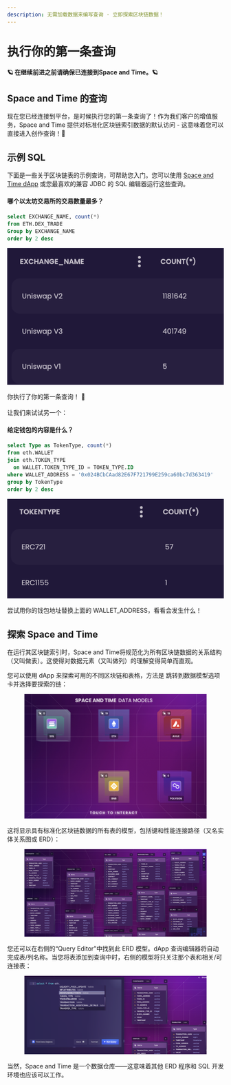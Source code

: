 ```yaml
---
description: 无需加载数据来编写查询 - 立即探索区块链数据！
---
```


# 执行你的第一条查询

#### 🪐  在继续前进之前请确保已连接到Space and Time。🪐

## Space and Time 的查询

现在您已经连接到平台，是时候执行您的第一条查询了！作为我们客户的增值服务，Space and Time 提供对标准化区块链索引数据的默认访问 - 这意味着您可以直接进入创作查询！​​​🚀

## 示例 SQL&#x20;

下面是一些关于区块链表的示例查询，可帮助您入门。您可以使用 [Space and Time dApp](broken-reference) 或您最喜欢的兼容 JDBC 的 SQL 编辑器运行这些查询。

#### 哪个以太坊交易所的交易数量最多？

```sql
select EXCHANGE_NAME, count(*) 
from ETH.DEX_TRADE
Group by EXCHANGE_NAME
order by 2 desc
```

![](<../../.gitbook/assets/image (18).png>)

你执行了你的第一条查询！ :tada:   \
\
让我们来试试另一个：

#### 给定钱包的内容是什么？

```sql
select Type as TokenType, count(*) 
from eth.WALLET
join eth.TOKEN_TYPE
  on WALLET.TOKEN_TYPE_ID = TOKEN_TYPE.ID
where WALLET_ADDRESS = '0x024BCbCAad82E67F721799E259ca60bc7d363419'
group by TokenType
order by 2 desc 
```

![](<../../.gitbook/assets/image (9).png>)

尝试用你的钱包地址替换上面的 WALLET\_ADDRESS，看看会发生什么！

## 探索 Space and Time

在运行其区块链索引时，Space and Time将规范化为所有区块链数据的关系结构（又叫做表）。这使得对数据元素（又叫做列）的理解变得简单而直观。

您可以使用 dApp 来探索可用的不同区块链和表格，方法是 跳转到数据模型选项卡并选择要探索的链：

<figure><img src="../../.gitbook/assets/image (16).png" alt=""><figcaption></figcaption></figure>

这将显示具有标准化区块链数据的所有表的模型，包括键和性能连接路径（又名实体关系图或 ERD）：

<figure><img src="../../.gitbook/assets/image (4).png" alt=""><figcaption></figcaption></figure>

您还可以在右侧的“Query Editor”中找到此 ERD 模型。dApp 查询编辑器将自动完成表/列名称。当您将表添加到查询中时，右侧的模型将只关注那个表和相关/可连接表：

<figure><img src="../../.gitbook/assets/image (6).png" alt=""><figcaption></figcaption></figure>

当然，Space and Time 是一个数据仓库——这意味着其他 ERD 程序和 SQL 开发环境也应该可以工作。
